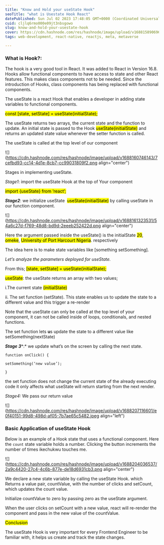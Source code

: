 ```yaml
---
title: "Know and Hold your useState Hook"
seoTitle: "what is Usestate Hook React"
datePublished: Sun Jul 02 2023 17:48:05 GMT+0000 (Coordinated Universal Time)
cuid: cljlq6rmo000e09jt3nbsgowo
slug: know-and-hold-your-usestate-hook
cover: https://cdn.hashnode.com/res/hashnode/image/upload/v1688158906969/9f3d5702-9cf5-411d-a4fa-fe588116e7aa.png
tags: web-development, react-native, reactjs, meta, metaverse

---
```


### **What is Hook?:**

The hook is a very good tool in React. It was added to React in Version 16.8. Hooks allow functional components to have access to state and other React features. This makes class components not to be needed. Since the introduction of Hooks, class components has being replaced with functional components.

The useState is a react Hook that enables a developer in adding state variables to functional components.

<mark>const [state, setState] = useState(initialState);</mark>

The useState returns two arrays, the current state and the function to update. An initial state is passed to the Hook <mark>useState(initialState)</mark> and returns an updated state value whenever the setter function is called.

The useState is called at the top level of our component

![](https://cdn.hashnode.com/res/hashnode/image/upload/v1688160746143/7cefbd93-cc14-4d1e-8cb7-cc99031809f2.png align="center")

Stages in implementing useState.

*Stage1*: import the useState Hook at the top of Your component

<mark>import {useState} from ‘react’;</mark>

***Stage2***: we initialize useState  <mark>useState(initialState)</mark> by calling useState in our function component.

![](https://cdn.hashnode.com/res/hashnode/image/upload/v1688161323531/54a6c27d-f769-48d8-bd9d-2eeeb252422d.png align="center")

Here the argument passed inside the useState() is the initialState <mark>20</mark>, <mark>omeke</mark>, <mark>University of Port Harcourt Nigeria</mark>. respectively

The idea here is to make state variables like \[something setSomething\].

*Let’s analyze the parameters deployed for useState.*

From this; <mark>[state, setState] = useState(initialState);</mark>

<mark>useState</mark>: the useState returns an array with two values;

i.The current state <mark>(initialState)</mark>

ii. The set function (setState). This state enables us to update the state to a different value and this trigger a re-render

Note that the useState can only be called at the top level of your component, it can not be called inside of loops, conditionals, and nested functions.

The set function lets **u**s update the state to a different value like setSomething(nextState)

***Stage 3***\*:\* we update what’s on the screen by calling the next state.

`function onClick() {`

`setSomething(‘new value’);`

`}`

the set function does not change the current state of the already executing code it only affects what useState will return starting from the next render.

*Stage4:* We pass our return value

![](https://cdn.hashnode.com/res/hashnode/image/upload/v1688207116601/e0f40151-99d8-498d-af05-7b7ae65c5482.jpeg align="left")

### Basic Application of useState Hook

Below is an example of a Hook state that uses a functional component. Here the `count` state variable holds a number. Clicking the button increments the number of times ikechukwu touches me.

![](https://cdn.hashnode.com/res/hashnode/image/upload/v1688204036537/2a9c4420-27c4-4c6b-877e-de18d6931cb3.png align="center")

We declare a new state variable by calling the useState Hook. which Returns a value pair, countValue, with the number of clicks and setCount, which updates the count value.

Initialize countValue to zero by passing zero as the useState argument.

When the user clicks on setCount with a new value, react will re-render the component and pass in the new value of the countValue.

<mark>Conclusion</mark>

The useState Hook is very important for every Frontend Engineer to be familiar with, it helps us create and track the state changes.